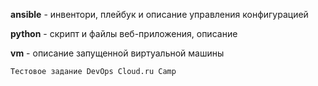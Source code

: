 **ansible** - инвентори, плейбук и описание управления конфигурацией

**python** - скрипт и файлы веб-приложения, описание

**vm** - описание запущенной виртуальной машины



`Тестовое задание DevOps Cloud.ru Camp`
